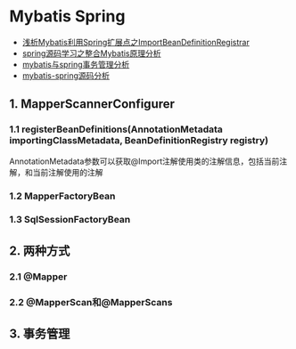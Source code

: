 # Mybatis Spring

* [浅析Mybatis利用Spring扩展点之ImportBeanDefinitionRegistrar](https://blog.csdn.net/oyc619491800/article/details/105599535)
* [spring源码学习之整合Mybatis原理分析](https://blog.csdn.net/lihuayong/article/details/83934744)
* [mybatis与spring事务管理分析](https://www.cnblogs.com/timfruit/p/11508873.html)
* [mybatis-spring源码分析](https://blog.csdn.net/qq_38366063/article/details/108120233)

## 1. MapperScannerConfigurer

### 1.1 registerBeanDefinitions(AnnotationMetadata importingClassMetadata, BeanDefinitionRegistry registry)

AnnotationMetadata参数可以获取@Import注解使用类的注解信息，包括当前注解，和当前注解使用的注解

### 1.2 MapperFactoryBean

### 1.3 SqlSessionFactoryBean

## 2. 两种方式

### 2.1 @Mapper

### 2.2 @MapperScan和@MapperScans

## 3. 事务管理